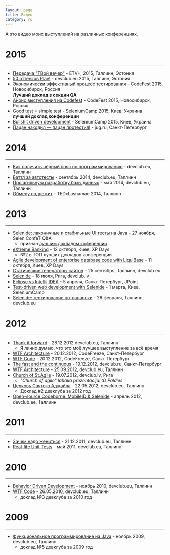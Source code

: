 ```yaml
---
layout: page
title: Видео
category: ru
---
```


А это видео моих выступлений на различных конференциях.

# 2015
* * *

* [Передача "ТВой вечер"](http://asolntsev.livejournal.com/77094.html) - ETV+, 2015, Таллинн, Эстония
* [50 оттенков Play!](https://www.youtube.com/watch?v=kZDa5hD-oQI) - devclub.eu 2015, Таллинн, Эстония
* [Экономически эффективный процесс тестирования](http://2015.codefest.ru/lecture/990) - CodeFest 2015, Новосибирск, Россия
  <br>**Лучший доклад в секции QA**
* [Анонс выступления на Codefest](https://www.youtube.com/watch?v=1ErjcjnTjBw) - CodeFest 2015, Новосибирск, Россия
* [Good test = simple test](http://seleniumcamp.com/materials/good-short-test/) - SeleniumCamp 2015, Киев, Украина
  <br>**лучший доклад конференции**
* [Bullshit driven development](http://seleniumcamp.com/materials/bullshit-driven-development/) - SeleniumCamp 2015, Киев, Украина
* [Пацан накодил — пацан протестил!](https://www.youtube.com/watch?v=8u6_hctdhqI&feature=youtu.be&a) - jug.ru, Санкт-Петербург

# 2014
* * *

* [Как получить чёрный пояс по программированию](https://www.youtube.com/watch?v=qBXgYDav40g) - devclub.eu, Таллинн
* [Баттл за автотесты](http://www.devclub.eu/2014/10/05/video-battle-autotests/) - сентябрь 2014, devclub.eu, Таллинн
* [Про агильную разработку базы данных](https://www.youtube.com/watch?v=A3XoEp_3V88) - май 2014, devclub.eu, Таллинн
* [Обмену подлежит](https://www.youtube.com/watch?v=UL8xGs6DjNo) - TEDxLasnamae 2014, Таллинн 

# 2013
* * *

* [Selenide: лаконичные и стабильные UI тесты на Java](https://www.youtube.com/watch?v=MTHhflyh8Ck) - 27 ноября, Selen ConfeT Q&A
  * признан [лучшим докладом коференции](http://confetqa.ru/rezultaty-onlajn-konferencii-selen-confetqa/)
* [eXtreme Banking](http://xpdays.com.ua/archive/xp-days-ukraine-2013/materials/xp-for-web-development/) - 12 октября, Киев, XP Days
  * №2 в ТОП лучших докладов конференции
* [Agile development of enterprise database code with LiquiBase](http://xpdays.com.ua/archive/xp-days-ukraine-2013/materials/agile-db-with-liquibase/) - 11 октября, Киев, XP Days
* [Cтатические генераторы сайтов](http://www.devclub.eu/2013/10/19/cms-must-die/) - 25 сентября, Таллинн, devclub.eu
* [Selenide](https://vimeo.com/78251994) - 18 июля, Рига, devclub.lv 
* [Eclipse vs Intellij IDEA](http://2013.javapoint.ru/talks/11/) - 5 апреля, Санкт-Петербург, JPoint
* [Test-driven web development with Selenide](http://seleniumcamp.com/archive/selenium-camp-2013/materials/tdd-with-selenide/) - 1 марта, Киев, SeleniumCamp
* [Selenide: тестирование по-пацански](http://www.devclub.eu/2013/03/28/selenide-solntsev-gerasimov/) - 26 февраля, Таллинн, devclub.eu

# 2012
* * *

* [Thank it forward](http://www.devclub.eu/2012/12/28/thanx-1202012/) - 28.12.2012 devclub.eu, Таллинн
  * Я лично думаю, что это моё лучшее выступление за всё время
* [WTF Architecture](https://www.lektorium.tv/lecture/14171) - 20.12.2012, CodeFreeze, Санкт-Петербург
* [WTF Code](https://www.lektorium.tv/lecture/14170?id=14170) - 20.12.2012, CodeFreeze, Санкт-Петербург
* [The fast and the continuous](https://vimeo.com/57357802) - 19.12.2012, devclub.ru, Санкт-Петербург
* [WTF Architecture](https://www.youtube.com/watch?v=CFJgmLC-k0Q) - 25.09.2012, devclub.eu, Таллинн
* [Church of St.Agile](https://vimeo.com/46302028) - 19.07.2012, devclub.lv, Рига
  * _"Church of agile" labaka prezentacija! :D Paldies_
* [Церковь Святого Аджайла](http://www.devclub.eu/2012/05/27/videoholy-agile-solncev/) - 22.05.2012, devclub.eu, Таллинн
  * Доклад #2 девклуба за 2012 год
* [Open-source Codeborne: MobileID & Selenide](http://devclub.ee/lugu/andrei-solntsev/open-source-codeborne-andrei-solntsev-ja-anton-keks) - апрель 2012, devclub.ee, Таллинн

# 2011
* * *

* [Зачем надо жениться](http://www.devclub.eu/2011/12/26/asolntsev-why-merry/) - 21.12.2011, devclub.eu, Таллинн
* [Real-life Unit Tests](http://www.devclub.eu/2011/06/06/asolntsev-real-life-unit-tests/) - май 2011, devclub.eu, Таллинн

# 2010
* * *

* [Behavior Driven Development](http://www.devclub.eu/2010/10/31/asolntsev-bdd/) - ноябрь 2010, devclub.eu, Таллинн
* [WTF Code](https://www.youtube.com/watch?v=9ozWTKRasv8) - 26.05.2010, devclub.eu, Таллинн
  * доклад №3 девклуба за 2010 год

# 2009
* * *

* [Функциональное программирование на Java](http://www.devclub.eu/2009/11/30/solntsev-javafp/) - ноябрь 2009, devclub.eu, Таллинн
  * доклад №5 девклуба за 2009 год